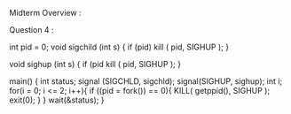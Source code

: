 Midterm Overview :

Question 4 :

int pid = 0;
void sigchild (int s)
{
  if (pid) kill ( pid, SIGHUP );
}

void sighup (int s)
{
  if (pid kill ( pid, SIGHUP );
}

main() {
  int status;
  signal (SIGCHLD, sigchld);
  signal(SIGHUP, sighup);
  int i;
  for(i = 0; i <= 2; i++){
    if ((pid = fork()) == 0){
      KILL( getppid(), SIGHUP );
      exit(0);
    }
  }
  wait(&status);
}


